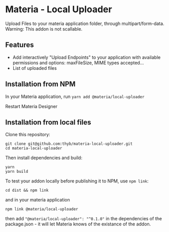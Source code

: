 # Materia - Local Uploader

Upload Files to your materia application folder, through multipart/form-data.
Warning: This addon is not scallable.

## Features

- Add interactively "Upload Endpoints" to your application with available permissions and options: maxFileSize, MIME types accepted...
- List of uploaded files

## Installation from NPM

In your Materia application, run `yarn add @materia/local-uploader`

Restart Materia Designer

## Installation from local files

Clone this repository:

```
git clone git@github.com:thyb/materia-local-uploader.git
cd materia-local-uploader
```

Then install dependencies and build:

```
yarn
yarn build
```

To test your addon locally before publishing it to NPM, use `npm link`:

```
cd dist && npm link
```

and in your materia application

```
npm link @materia/local-uploader
```

then add `"@materia/local-uploader": "^0.1.0"` in the dependencies of the package.json - it will let Materia knows of the existance of the addon.
